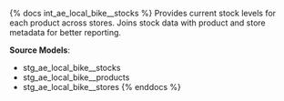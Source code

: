 {% docs int_ae_local_bike__stocks %}
Provides current stock levels for each product across stores. Joins stock data with product and store metadata for better reporting.

**Source Models**:
- stg_ae_local_bike__stocks
- stg_ae_local_bike__products
- stg_ae_local_bike__stores
{% enddocs %}